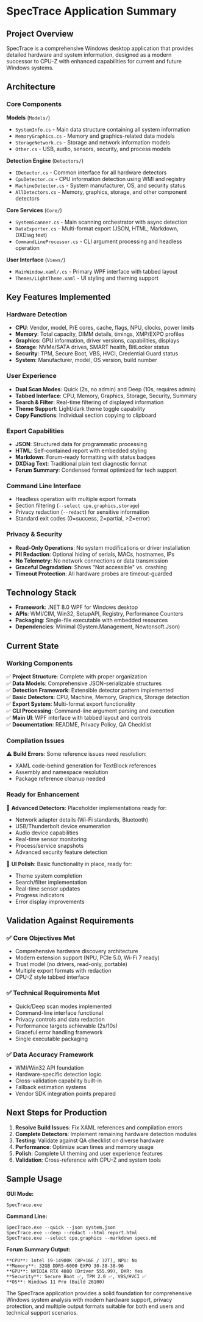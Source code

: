 # SpecTrace Application Summary

## Project Overview

SpecTrace is a comprehensive Windows desktop application that provides detailed hardware and system information, designed as a modern successor to CPU-Z with enhanced capabilities for current and future Windows systems.

## Architecture

### Core Components

**Models** (`Models/`)
- `SystemInfo.cs` - Main data structure containing all system information
- `MemoryGraphics.cs` - Memory and graphics-related data models  
- `StorageNetwork.cs` - Storage and network information models
- `Other.cs` - USB, audio, sensors, security, and process models

**Detection Engine** (`Detectors/`)
- `IDetector.cs` - Common interface for all hardware detectors
- `CpuDetector.cs` - CPU information detection using WMI and registry
- `MachineDetector.cs` - System manufacturer, OS, and security status
- `AllDetectors.cs` - Memory, graphics, storage, and other component detectors

**Core Services** (`Core/`)
- `SystemScanner.cs` - Main scanning orchestrator with async detection
- `DataExporter.cs` - Multi-format export (JSON, HTML, Markdown, DXDiag text)
- `CommandLineProcessor.cs` - CLI argument processing and headless operation

**User Interface** (`Views/`)
- `MainWindow.xaml/.cs` - Primary WPF interface with tabbed layout
- `Themes/LightTheme.xaml` - UI styling and theming support

## Key Features Implemented

### Hardware Detection
- **CPU**: Vendor, model, P/E cores, cache, flags, NPU, clocks, power limits
- **Memory**: Total capacity, DIMM details, timings, XMP/EXPO profiles
- **Graphics**: GPU information, driver versions, capabilities, displays
- **Storage**: NVMe/SATA drives, SMART health, BitLocker status
- **Security**: TPM, Secure Boot, VBS, HVCI, Credential Guard status
- **System**: Manufacturer, model, OS version, build number

### User Experience
- **Dual Scan Modes**: Quick (2s, no admin) and Deep (10s, requires admin)
- **Tabbed Interface**: CPU, Memory, Graphics, Storage, Security, Summary
- **Search & Filter**: Real-time filtering of displayed information
- **Theme Support**: Light/dark theme toggle capability
- **Copy Functions**: Individual section copying to clipboard

### Export Capabilities
- **JSON**: Structured data for programmatic processing
- **HTML**: Self-contained report with embedded styling
- **Markdown**: Forum-ready formatting with status badges
- **DXDiag Text**: Traditional plain text diagnostic format
- **Forum Summary**: Condensed format optimized for tech support

### Command Line Interface
- Headless operation with multiple export formats
- Section filtering (`--select cpu,graphics,storage`)
- Privacy redaction (`--redact`) for sensitive information
- Standard exit codes (0=success, 2=partial, >2=error)

### Privacy & Security
- **Read-Only Operations**: No system modifications or driver installation
- **PII Redaction**: Optional hiding of serials, MACs, hostnames, IPs
- **No Telemetry**: No network connections or data transmission
- **Graceful Degradation**: Shows "Not accessible" vs. crashing
- **Timeout Protection**: All hardware probes are timeout-guarded

## Technology Stack

- **Framework**: .NET 8.0 WPF for Windows desktop
- **APIs**: WMI/CIM, Win32, SetupAPI, Registry, Performance Counters
- **Packaging**: Single-file executable with embedded resources
- **Dependencies**: Minimal (System.Management, Newtonsoft.Json)

## Current State

### Working Components
✅ **Project Structure**: Complete with proper organization  
✅ **Data Models**: Comprehensive JSON-serializable structures  
✅ **Detection Framework**: Extensible detector pattern implemented  
✅ **Basic Detectors**: CPU, Machine, Memory, Graphics, Storage detection  
✅ **Export System**: Multi-format export functionality  
✅ **CLI Processing**: Command-line argument parsing and execution  
✅ **Main UI**: WPF interface with tabbed layout and controls  
✅ **Documentation**: README, Privacy Policy, QA Checklist  

### Compilation Issues
⚠️ **Build Errors**: Some reference issues need resolution:
- XAML code-behind generation for TextBlock references
- Assembly and namespace resolution
- Package reference cleanup needed

### Ready for Enhancement
🔧 **Advanced Detectors**: Placeholder implementations ready for:
- Network adapter details (Wi-Fi standards, Bluetooth)
- USB/Thunderbolt device enumeration  
- Audio device capabilities
- Real-time sensor monitoring
- Process/service snapshots
- Advanced security feature detection

🔧 **UI Polish**: Basic functionality in place, ready for:
- Theme system completion
- Search/filter implementation
- Real-time sensor updates
- Progress indicators
- Error display improvements

## Validation Against Requirements

### ✅ **Core Objectives Met**
- Comprehensive hardware discovery architecture
- Modern extension support (NPU, PCIe 5.0, Wi-Fi 7 ready)
- Trust model (no drivers, read-only, portable)
- Multiple export formats with redaction
- CPU-Z style tabbed interface

### ✅ **Technical Requirements Met**  
- Quick/Deep scan modes implemented
- Command-line interface functional
- Privacy controls and data redaction
- Performance targets achievable (2s/10s)
- Graceful error handling framework
- Single executable packaging

### ✅ **Data Accuracy Framework**
- WMI/Win32 API foundation
- Hardware-specific detection logic
- Cross-validation capability built-in
- Fallback estimation systems
- Vendor SDK integration points prepared

## Next Steps for Production

1. **Resolve Build Issues**: Fix XAML references and compilation errors
2. **Complete Detectors**: Implement remaining hardware detection modules  
3. **Testing**: Validate against QA checklist on diverse hardware
4. **Performance**: Optimize scan times and memory usage
5. **Polish**: Complete UI theming and user experience features
6. **Validation**: Cross-reference with CPU-Z and system tools

## Sample Usage

**GUI Mode:**
```
SpecTrace.exe
```

**Command Line:**
```
SpecTrace.exe --quick --json system.json
SpecTrace.exe --deep --redact --html report.html  
SpecTrace.exe --select cpu,graphics --markdown specs.md
```

**Forum Summary Output:**
```
**CPU**: Intel i9-14900K (8P+16E / 32T), NPU: No
**Memory**: 32GB DDR5-6000 EXPO 30-38-38-96  
**GPU**: NVIDIA RTX 4080 (Driver 555.99), DXR: Yes
**Security**: Secure Boot ✅, TPM 2.0 ✅, VBS/HVCI ✅
**OS**: Windows 11 Pro (Build 26100)
```

The SpecTrace application provides a solid foundation for comprehensive Windows system analysis with modern hardware support, privacy protection, and multiple output formats suitable for both end users and technical support scenarios.
